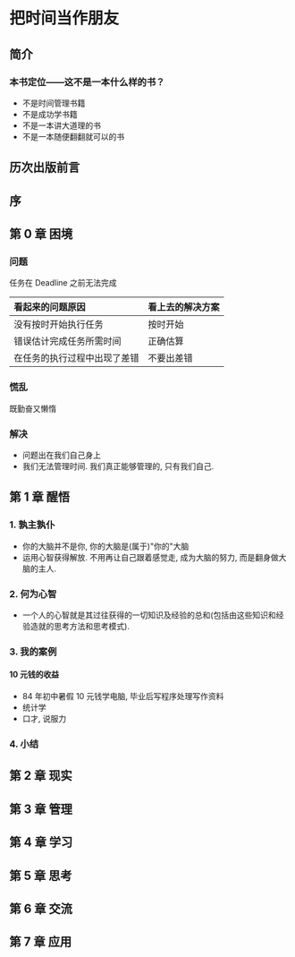 # 把时间当作朋友

## 简介

### 本书定位——这不是一本什么样的书？
- 不是时间管理书籍
- 不是成功学书籍
- 不是一本讲大道理的书
- 不是一本随便翻翻就可以的书

## 历次出版前言

## 序

## 第 0 章 困境
### 问题

任务在 Deadline 之前无法完成

| 看起来的问题原因 | 看上去的解决方案 |
|:--- |:--- |
| 没有按时开始执行任务 | 按时开始 |
| 错误估计完成任务所需时间 | 正确估算 |
| 在任务的执行过程中出现了差错 | 不要出差错 |

### 慌乱
既勤奋又懒惰

### 解决
- 问题出在我们自己身上
- 我们无法管理时间. 我们真正能够管理的, 只有我们自己.

## 第 1 章 醒悟

### 1. 孰主孰仆
- 你的大脑并不是你, 你的大脑是(属于)"你的"大脑
- 运用心智获得解放. 不用再让自己跟着感觉走, 成为大脑的努力, 而是翻身做大脑的主人.

### 2. 何为心智
- 一个人的心智就是其过往获得的一切知识及经验的总和(包括由这些知识和经验造就的思考方法和思考模式).

### 3. 我的案例
#### 10 元钱的收益
- 84 年初中暑假 10 元钱学电脑, 毕业后写程序处理写作资料
- 统计学
- 口才, 说服力

### 4. 小结

## 第 2 章 现实

## 第 3 章 管理

## 第 4 章 学习

## 第 5 章 思考

## 第 6 章 交流

## 第 7 章 应用
